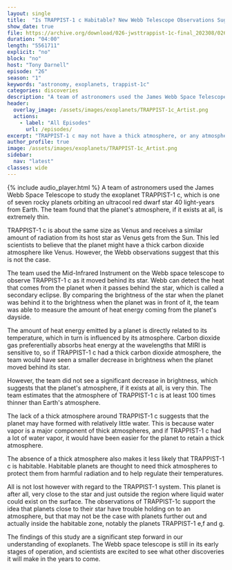 ```yaml
---
layout: single
title:  "Is TRAPPIST-1 c Habitable? New Webb Telescope Observations Suggest Not"
show_date: true
file: https://archive.org/download/026-jwsttrappist-1c-final_202308/026_JWSTTRAPPIST-1c_final.mp3
duration: "04:00"
length: "5561711"
explicit: "no"
block: "no"
host: "Tony Darnell"
episode: "26"
season: "1"
keywords: "astronomy, exoplanets, trappist-1c"
categories: discoveries
description: "A team of astronomers used the James Webb Space Telescope to study the exoplanet TRAPPIST-1 c, which is one of seven rocky planets orbiting an ultracool red dwarf star 40 light-years from Earth. The team found that the planet's atmosphere, if it exists at all, is extremely thin"
header:
  overlay_image: /assets/images/exoplanets/TRAPPIST-1c_Artist.png
  actions:
    - label: "All Episodes"
      url: /episodes/
excerpt: "TRAPPIST-1 c may not have a thick atmosphere, or any atmosphere at all, but all is not lost on the habitability of the TRAPPIST-1 system"
author_profile: true
image: /assets/images/exoplanets/TRAPPIST-1c_Artist.png
sidebar: 
  nav: "latest"
classes: wide
---
```


{% include audio_player.html %} 
A team of astronomers used the James Webb Space Telescope to study the exoplanet TRAPPIST-1 c, which is one of seven rocky planets orbiting an ultracool red dwarf star 40 light-years from Earth. The team found that the planet's atmosphere, if it exists at all, is extremely thin.

TRAPPIST-1 c is about the same size as Venus and receives a similar amount of radiation from its host star as Venus gets from the Sun. This led scientists to believe that the planet might have a thick carbon dioxide atmosphere like Venus. However, the Webb observations suggest that this is not the case.

The team used the Mid-Infrared Instrument on the Webb space telescope to observe TRAPPIST-1 c as it moved behind its star.   Webb can detect the heat that comes from the planet when it passes behind the star, which is called a secondary eclipse. By comparing the brightness of the star when the planet was behind it to the brightness when the planet was in front of it, the team was able to measure the amount of heat energy coming from the planet's dayside.

The amount of heat energy emitted by a planet is directly related to its temperature, which in turn is influenced by its atmosphere. Carbon dioxide gas preferentially absorbs heat energy at the wavelengths that MIRI is sensitive to, so if TRAPPIST-1 c had a thick carbon dioxide atmosphere, the team would have seen a smaller decrease in brightness when the planet moved behind its star.

However, the team did not see a significant decrease in brightness, which suggests that the planet's atmosphere, if it exists at all, is very thin. The team estimates that the atmosphere of TRAPPIST-1 c is at least 100 times thinner than Earth's atmosphere.

The lack of a thick atmosphere around TRAPPIST-1 c suggests that the planet may have formed with relatively little water. This is because water vapor is a major component of thick atmospheres, and if TRAPPIST-1 c had a lot of water vapor, it would have been easier for the planet to retain a thick atmosphere.

The absence of a thick atmosphere also makes it less likely that TRAPPIST-1 c is habitable. Habitable planets are thought to need thick atmospheres to protect them from harmful radiation and to help regulate their temperatures.

All is not lost however with regard to the TRAPPIST-1 system.  This planet is after all, very close to the star and just outside the region where liquid water could exist on the surface.  The observations of TRAPPIST-1c support the idea that planets close to their star have trouble holding on to an atmosphere, but that may not be the case with planets further out and actually inside the habitable zone, notably the planets TRAPPIST-1 e,f and g.

The findings of this study are a significant step forward in our understanding of exoplanets. The Webb space telescope is still in its early stages of operation, and scientists are excited to see what other discoveries it will make in the years to come.
